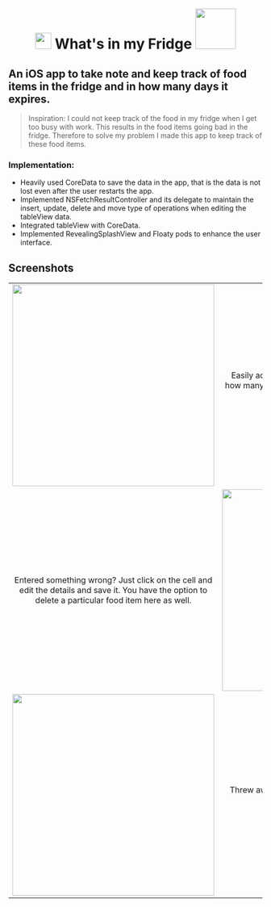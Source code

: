 <h1 align="center">
  <img src = "https://user-images.githubusercontent.com/26324291/33928808-0e508cd2-df9c-11e7-9766-ffb4895030cb.png" width = "32">
  What's in my Fridge
  <img  src = "https://user-images.githubusercontent.com/26324291/33928702-afdf6920-df9b-11e7-8163-7fa6c7203afc.png" href="https://itunes.apple.com/us/app/whats-in-my-fridge/id1302712808?mt=8" width = "80">
</h1>


<h2>An iOS app to take note and keep track of food items in the fridge and in how many days it expires.</h2>

> Inspiration: I could not keep track of the food in my fridge when I get too busy with work. This results in the food items going bad in the fridge. Therefore to solve my problem I made this app to keep track of these food items.

### Implementation:
- Heavily used CoreData to save the data in the app, that is the data is not lost even after the user restarts the app.
- Implemented NSFetchResultController and its delegate to maintain the insert, update, delete and move type of operations when editing the tableView data.
- Integrated tableView with CoreData.
- Implemented RevealingSplashView and Floaty pods to enhance the user interface.

## Screenshots

<table style="width:100%">
  <tr>
    <td>
      <img src="https://user-images.githubusercontent.com/26324291/29854044-6af30c54-8cf8-11e7-8a66-bae73afa0120.png" width="400">
    </td>
    <td align="center">
      Easily add food items, just enter the name and in how many days it will expire and it will appear in the tableView below.
    </td>
  </tr>
  <tr>
    <td align="center">
      Entered something wrong? Just click on the cell and edit the details and save it. You have the option to delete a particular food item here as well.
    </td>
    <td>
      <img src="https://user-images.githubusercontent.com/26324291/29854050-6fa12a24-8cf8-11e7-9f59-81dc84d581f4.png" width="400">
    </td>
  </tr>
  <tr>
    <td>
      <img src="https://user-images.githubusercontent.com/26324291/29854051-7255e944-8cf8-11e7-88cd-78c6d7399340.png" width="400">
    </td>
    <td align="center">
      Threw away all the food? Click on the plus button and clear all the items in the list.
    </td>
  </tr>
</table>




             
